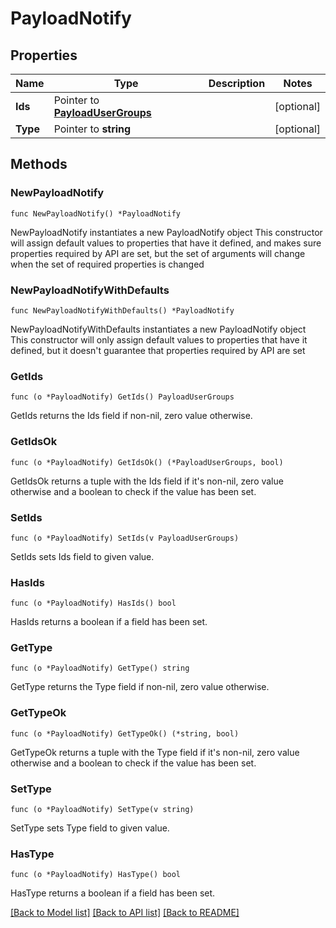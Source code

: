 # PayloadNotify

## Properties

Name | Type | Description | Notes
------------ | ------------- | ------------- | -------------
**Ids** | Pointer to [**PayloadUserGroups**](PayloadUserGroups.md) |  | [optional] 
**Type** | Pointer to **string** |  | [optional] 

## Methods

### NewPayloadNotify

`func NewPayloadNotify() *PayloadNotify`

NewPayloadNotify instantiates a new PayloadNotify object
This constructor will assign default values to properties that have it defined,
and makes sure properties required by API are set, but the set of arguments
will change when the set of required properties is changed

### NewPayloadNotifyWithDefaults

`func NewPayloadNotifyWithDefaults() *PayloadNotify`

NewPayloadNotifyWithDefaults instantiates a new PayloadNotify object
This constructor will only assign default values to properties that have it defined,
but it doesn't guarantee that properties required by API are set

### GetIds

`func (o *PayloadNotify) GetIds() PayloadUserGroups`

GetIds returns the Ids field if non-nil, zero value otherwise.

### GetIdsOk

`func (o *PayloadNotify) GetIdsOk() (*PayloadUserGroups, bool)`

GetIdsOk returns a tuple with the Ids field if it's non-nil, zero value otherwise
and a boolean to check if the value has been set.

### SetIds

`func (o *PayloadNotify) SetIds(v PayloadUserGroups)`

SetIds sets Ids field to given value.

### HasIds

`func (o *PayloadNotify) HasIds() bool`

HasIds returns a boolean if a field has been set.

### GetType

`func (o *PayloadNotify) GetType() string`

GetType returns the Type field if non-nil, zero value otherwise.

### GetTypeOk

`func (o *PayloadNotify) GetTypeOk() (*string, bool)`

GetTypeOk returns a tuple with the Type field if it's non-nil, zero value otherwise
and a boolean to check if the value has been set.

### SetType

`func (o *PayloadNotify) SetType(v string)`

SetType sets Type field to given value.

### HasType

`func (o *PayloadNotify) HasType() bool`

HasType returns a boolean if a field has been set.


[[Back to Model list]](../README.md#documentation-for-models) [[Back to API list]](../README.md#documentation-for-api-endpoints) [[Back to README]](../README.md)


